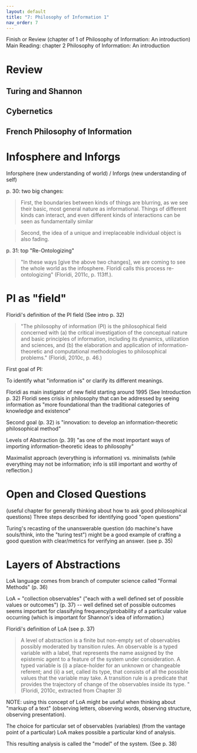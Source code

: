 ```yaml
---
layout: default
title: "7: Philosophy of Information 1"
nav_order: 7
---
```


Finish or Review (chapter of 1 of Philosophy of Information: An introduction)
Main Reading: chapter 2 Philosophy of Information: An introduction


# Review 
## Turing and Shannon
## Cybernetics
## French Philosophy of Information

# Infosphere and Inforgs

Inforsphere (new understanding of world) / Inforgs (new understanding of self)

p. 30: two big changes:

> First, the boundaries between kinds of things are blurring, as we see their basic, most general nature as informational. Things of different kinds can interact, and even different kinds of interactions can be seen as fundamentally similar

> Second, the idea of a unique and irreplaceable individual object is also fading.

p. 31: top "Re-Ontologizing"

> "In these ways [give the above two changes], we are coming to see the whole world as the infosphere. Floridi calls this process re-ontologizing" (Floridi, 2011c, p. 113ff.).

# PI as "field" 

Floridi's definition of the PI field (See intro p. 32)

> "The philosophy of information (PI) is the philosophical field concerned with (a) the critical investigation of the conceptual nature and basic principles of information, including its dynamics, utilization and sciences, and (b) the elaboration and application of information-theoretic and computational methodologies to philosophical problems." (Floridi, 2010c, p. 46.)

First goal of PI: 

To identify what "information is" or clarify its different meanings. 

Floridi as main instigator of new field starting around 1995 (See Introduction p. 32)
Floridi sees crisis in philosophy that can be addressed by seeing information as "more foundational than the traditional categories of knowledge and existence"

Second goal (p. 32) is "innovation: to develop an information-theoretic philosophical method"

Levels of Abstraction (p. 39) "as one of the most important ways of importing information-theoretic ideas to philosophy"

Maximalist approach (everything is information) vs. minimalists (while everything may not be information; info is still important and worthy of reflection.)

# Open and Closed Questions

(useful chapter for generally thinking about how to ask good philosophical questions)
Three steps described for identifying good "open questions" 

Turing's recasting of the unanswerable question (do machine's have souls/think, into the "turing test") might be a good example of crafting a good question with clear/metrics for verifying an answer. (see p. 35)

# Layers of Abstractions
LoA language comes from branch of computer science  called "Formal Methods" (p. 36)

LoA = "collection observables" ("each with a well defined set of possible values or outcomes") (p. 37)
-- well defined set of possible outcomes seems important for classifying frequency/probability of a particular value occurring (which is important for Shannon's idea of information.)


Floridi's definition of LoA (see p. 37)
> A level of abstraction is a finite but non-empty set of observables possibly moderated by transition rules.
An observable is a typed variable with a label, that represents the name assigned by the epistemic agent to a feature of the system under consideration.
A typed variable is (i) a place-holder for an unknown or changeable referent; and (ii) a set, called its type, that consists of all the possible values that the variable may take.
A transition rule is a predicate that provides the trajectory of change of the observables inside its type. "(Floridi, 2010c, extracted from Chapter 3)

NOTE: using this concept of LoA might be useful when thinking about "markup of a text" (observing letters, observing words, observing structure, observing presentation).

The choice for particular set of observables (variables) (from the vantage point of a particular) LoA makes possible a particular kind of analysis. 

This resulting analysis is called the "model" of the system. (See p. 38)